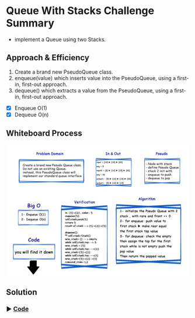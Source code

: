# Queue With Stacks Challenge Summary
<!-- Description of the challenge -->
- implement  a Queue using two Stacks.

## Approach & Efficiency
<!-- What approach did you take? Why? What is the Big O space/time for this approach? -->

1. Create a brand new PseudoQueue class.
2. enqueue(value) which inserts value into the PseudoQueue, using a first-in, first-out approach.
3. dequeue() which extracts a value from the PseudoQueue, using a first-in, first-out approach.

- [x] Enqueue O(1)
- [x] Dequeue O(n)

## Whiteboard Process
<!-- Embedded whiteboard image -->
![whiteboard](./assets/codeCha11.jpg)

## Solution
<!-- Show how to run your code, and examples of it in action -->
### ▶ [Code](./stack_queue_pseudo/)
